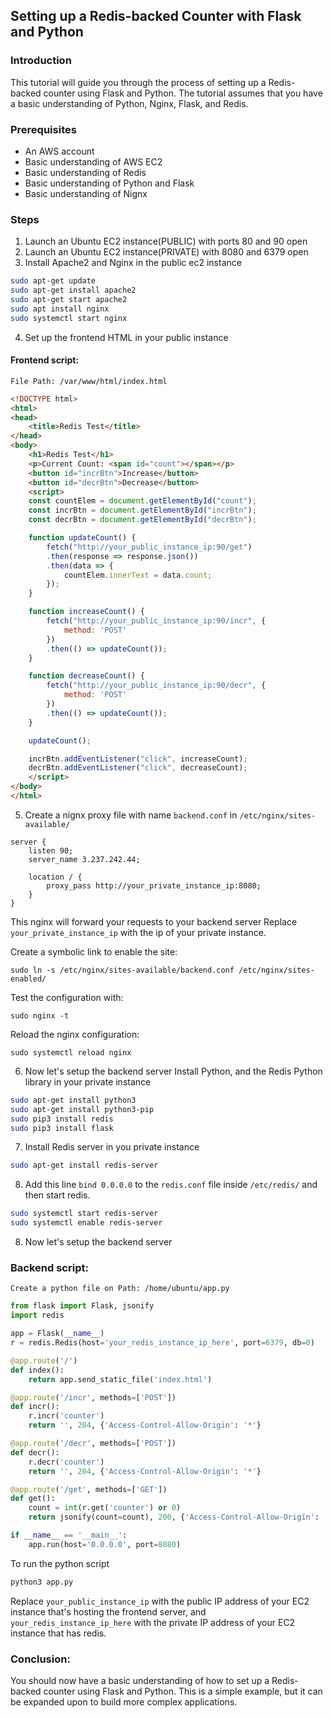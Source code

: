 ## Setting up a Redis-backed Counter with Flask and Python

### Introduction

This tutorial will guide you through the process of setting up a Redis-backed counter using Flask and Python. The tutorial assumes that you have a basic understanding of Python, Nginx, Flask, and Redis.

### Prerequisites

- An AWS account
- Basic understanding of AWS EC2
- Basic understanding of Redis
- Basic understanding of Python and Flask
- Basic understanding of Nignx 

### Steps

1. Launch an Ubuntu EC2 instance(PUBLIC) with ports 80 and 90 open
2. Launch an Ubuntu EC2 instance(PRIVATE) with 8080 and 6379 open
3. Install Apache2 and Nginx in the public ec2 instance 
```bash
sudo apt-get update
sudo apt-get install apache2
sudo apt-get start apache2
sudo apt install nginx
sudo systemctl start nginx
```
4. Set up the frontend HTML in your public instance

#### Frontend script:
`File Path: /var/www/html/index.html`
```html
<!DOCTYPE html>
<html>
<head>
    <title>Redis Test</title>
</head>
<body>
    <h1>Redis Test</h1>
    <p>Current Count: <span id="count"></span></p>
    <button id="incrBtn">Increase</button>
    <button id="decrBtn">Decrease</button>
    <script>
    const countElem = document.getElementById("count");
    const incrBtn = document.getElementById("incrBtn");
    const decrBtn = document.getElementById("decrBtn");

    function updateCount() {
        fetch("http://your_public_instance_ip:90/get")
        .then(response => response.json())
        .then(data => {
            countElem.innerText = data.count;
        });
    }

    function increaseCount() {
        fetch("http://your_public_instance_ip:90/incr", {
            method: 'POST'
        })
        .then(() => updateCount());
    }

    function decreaseCount() {
        fetch("http://your_public_instance_ip:90/decr", {
            method: 'POST'
        })
        .then(() => updateCount());
    }

    updateCount();

    incrBtn.addEventListener("click", increaseCount);
    decrBtn.addEventListener("click", decreaseCount);
    </script>
</body>
</html>
```
5. Create a nignx proxy file with name `backend.conf` in `/etc/nginx/sites-available/`
```
server {
    listen 90;
    server_name 3.237.242.44;

    location / {
        proxy_pass http://your_private_instance_ip:8080;
    }
}
```
This nginx will forward your requests to your backend server
Replace `your_private_instance_ip` with the ip of your private instance.

Create a symbolic link to enable the site:
```
sudo ln -s /etc/nginx/sites-available/backend.conf /etc/nginx/sites-enabled/
```
Test the configuration with:
```
sudo nginx -t
```
Reload the nginx configuration:
```
sudo systemctl reload nginx
```
6. Now let's setup the backend server
   Install Python, and the Redis Python library in your private instance
```bash
sudo apt-get install python3
sudo apt-get install python3-pip
sudo pip3 install redis
sudo pip3 install flask
```

7. Install Redis server in you private instance
```bash
sudo apt-get install redis-server
```
8. Add this line `bind 0.0.0.0` to the `redis.conf` file inside `/etc/redis/` and then start redis.
```bash
sudo systemctl start redis-server
sudo systemctl enable redis-server
```
8. Now let's setup the backend server
### Backend script:
`Create a python file on Path: /home/ubuntu/app.py`
```python
from flask import Flask, jsonify
import redis

app = Flask(__name__)
r = redis.Redis(host='your_redis_instance_ip_here', port=6379, db=0)

@app.route('/')
def index():
    return app.send_static_file('index.html')

@app.route('/incr', methods=['POST'])
def incr():
    r.incr('counter')
    return '', 204, {'Access-Control-Allow-Origin': '*'}

@app.route('/decr', methods=['POST'])
def decr():
    r.decr('counter')
    return '', 204, {'Access-Control-Allow-Origin': '*'}

@app.route('/get', methods=['GET'])
def get():
    count = int(r.get('counter') or 0)
    return jsonify(count=count), 200, {'Access-Control-Allow-Origin': '*'}

if __name__ == '__main__':
    app.run(host='0.0.0.0', port=8080)
```
To run the python script 
```bash
python3 app.py 
```

Replace `your_public_instance_ip` with the public IP address of your EC2 instance that's hosting the frontend server, and `your_redis_instance_ip_here` with the private IP address of your EC2 instance that has redis.

### Conclusion:
You should now have a basic understanding of how to set up a Redis-backed counter using Flask and Python. This is a simple example, but it can be expanded upon to build more complex applications.
